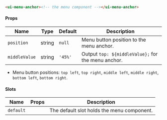 ```html
<ui-menu-anchor><!-- the menu component --></ui-menu-anchor>
```

#### Props

| Name          | Type   | Default | Description                                        |
| ------------- | ------ | ------- | -------------------------------------------------- |
| `position`    | string | `null`  | Menu button position to the menu anchor.           |
| `middleValue` | string | `'45%'` | Output `top: ${middleValue};` for the menu anchor. |

- Menu button positions: `top left`, `top right`, `middle left`, `middle right`, `bottom left`, `bottom right`.

#### Slots

| Name      | Props | Description                                |
| --------- | ----- | ------------------------------------------ |
| `default` |       | The default slot holds the menu component. |
